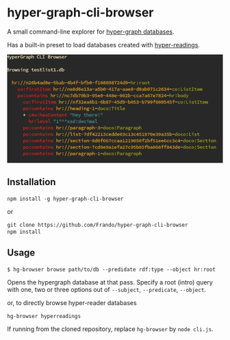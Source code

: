 # hyper-graph-cli-browser

A small command-line explorer for [hyper-graph databases](https://github.com/e-e-e/hyper-graph-db).

Has a built-in preset to load databases created with [hyper-readings](https://github.com/e-e-e/hyper-reader).

![Screenshot](screenshot.png?raw=true "Screenshot")

## Installation 

    npm install -g hyper-graph-cli-browser

or

    git clone https://github.com/Frando/hyper-graph-cli-browser
    npm install

## Usage

```
$ hg-browser browse path/to/db --predidate rdf:type --object hr:root
```

Opens the hypergraph database at that pass. Specify a root (intro) query with one, two or three options out of `--subject`, `--predicate`, `--object`.

or, to directly browse hyper-reader databases

```
hg-browser hyperreadings
```

If running from the cloned repository, replace `hg-browser` by `node cli.js`.
